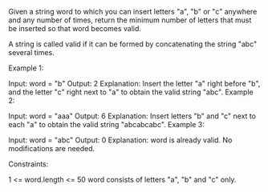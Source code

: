 Given a string word to which you can insert letters "a", "b" or "c" anywhere and any number of times, return the minimum number of letters that must be inserted so that word becomes valid.

A string is called valid if it can be formed by concatenating the string "abc" several times.

 

Example 1:

Input: word = "b"
Output: 2
Explanation: Insert the letter "a" right before "b", and the letter "c" right next to "a" to obtain the valid string "abc".
Example 2:

Input: word = "aaa"
Output: 6
Explanation: Insert letters "b" and "c" next to each "a" to obtain the valid string "abcabcabc".
Example 3:

Input: word = "abc"
Output: 0
Explanation: word is already valid. No modifications are needed. 
 

Constraints:

1 <= word.length <= 50
word consists of letters "a", "b" and "c" only. 
